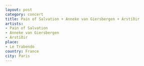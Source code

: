 ```yaml
---
layout: post
category: concert
title: Pain of Salvation + Anneke van Giersbergen + Árstíðir
artists: 
- Pain of Salvation
- Anneke van Giersbergen
- Árstíðir
place: 
- Le Trabendo
country: France
city: Paris
---
```


